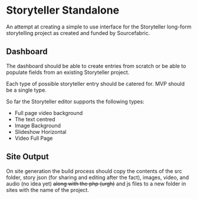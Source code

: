 # Storyteller Standalone

An attempt at creating a simple to use interface for the Storyteller long-form storytelling project as created and funded by Sourcefabric.

## Dashboard

The dashboard should be able to create entries from scratch or be able to populate fields from an existing Storyteller project.

Each type of possible storyteller entry should be catered for. MVP should be a single type.

So far the Storyteller editor supports the following types:

* Full page video background
* The text centred
* Image Background
* Slideshow Horizontal
* Video Full Page

## Site Output

On site generation the build process should copy the contents of the src folder, story json (for sharing and editing after the fact), images, video, and audio (no idea yet) ~~along with the php (urgh)~~ and js files to a new folder in sites with the name of the project.  

